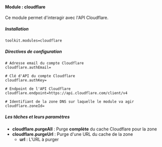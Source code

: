#### Module : cloudflare

Ce module permet d'interagir avec l'API Cloudflare.

##### Installation

```
toolkit.modules=cloudflare
```

##### Directives de configuration

```
# Adresse email du compte Cloudflare
cloudflare.authEmail=

# Clé d'API du compte Cloudflare
cloudflare.authKey=

# Endpoint de l'API Cloudflare
cloudflare.endpoint=https://api.cloudflare.com/client/v4

# Identifiant de la zone DNS sur laquelle le module va agir
cloudflare.zoneId=
```

##### Les tâches et leurs paramètres

* **cloudflare.purgeAll** : Purge **complète** du cache Cloudflare pour la zone
* **cloudflare.purgeUrl** : Purge d'une URL du cache de la zone
    * **url** : L'URL à purger
